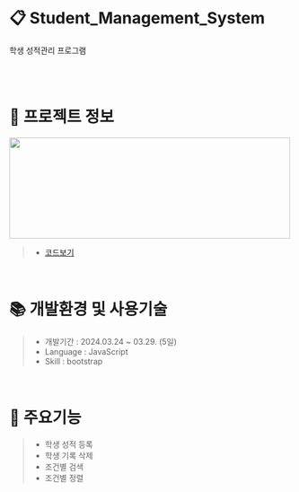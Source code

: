 # 📋 Student_Management_System
학생 성적관리 프로그램 

</br>
</br>

 # 📃 프로젝트 정보

<img src="https://github.com/beetnalhee/board/assets/151362604/628de603-b0a8-49f9-a608-87d8e5dc04fe" width="500" height="180"/></br>

> * [코드보기](https://github.com/beetnalhee/board/blob/main/java/com/ezen/board/dao/JdbcArticleDao.java)
</br>


# 📚 개발환경 및 사용기술
>  * 개발기간 : 2024.03.24 ~ 03.29. (5일)
>  * Language : JavaScript
>  * Skill : bootstrap

<br />

# 🔑 주요기능

> * 학생 성적 등록
> * 학생 기록 삭제
> * 조건별 검색
> * 조건별 정렬


</br>

